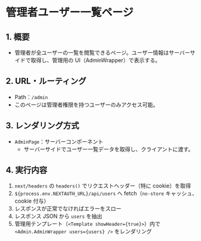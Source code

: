 # 管理者ユーザー一覧ページ

## 1. 概要

- 管理者が全ユーザーの一覧を閲覧できるページ。ユーザー情報はサーバーサイドで取得し、管理用の UI（AdminWrapper）で表示する。

## 2. URL・ルーティング

- Path：`/admin`
- このページは管理者権限を持つユーザーのみアクセス可能。

## 3. レンダリング方式

- `AdminPage`：サーバーコンポーネント
  - サーバーサイドでユーザー一覧データを取得し、クライアントに渡す。

## 4. 実行内容

1. `next/headers` の `headers()` でリクエストヘッダー（特に cookie）を取得
2. `${process.env.NEXTAUTH_URL}/api/users` へ fetch（`no-store` キャッシュ、cookie 付与）
3. レスポンスが正常でなければエラーをスロー
4. レスポンス JSON から `users` を抽出
5. 管理用テンプレート（`<Template showHeader={true}>`）内で `<Admin.AdminWrapper users={users} />` をレンダリング
